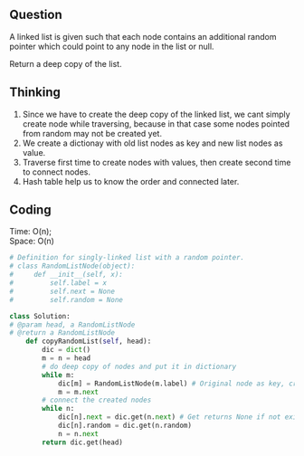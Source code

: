## Question
A linked list is given such that each node contains an additional random pointer which could point to any node in the list or null.<br>

Return a deep copy of the list.

## Thinking
1. Since we have to create the deep copy of the linked list, we cant simply create node while traversing, because in that case some nodes pointed from random may not be created yet.<br>
2. We create a dictionay with old list nodes as key and new list nodes as value.<br>
3. Traverse first time to create nodes with values, then create second time to connect nodes.<br>
4. Hash table help us to know the order and connected later.

## Coding
Time: O(n);<br>
Space: O(n)
```python
# Definition for singly-linked list with a random pointer.
# class RandomListNode(object):
#     def __init__(self, x):
#         self.label = x
#         self.next = None
#         self.random = None

class Solution:
# @param head, a RandomListNode
# @return a RandomListNode
    def copyRandomList(self, head):
        dic = dict()
        m = n = head
        # do deep copy of nodes and put it in dictionary
        while m:
            dic[m] = RandomListNode(m.label) # Original node as key, create new node as value
            m = m.next
        # connect the created nodes
        while n:
            dic[n].next = dic.get(n.next) # Get returns None if not exists
            dic[n].random = dic.get(n.random)
            n = n.next
        return dic.get(head)
```
